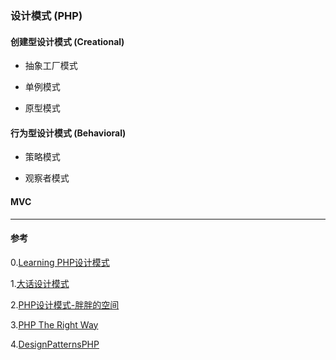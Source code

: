 ### 设计模式 (PHP)

#### 创建型设计模式 (Creational)

- 抽象工厂模式

- 单例模式

- 原型模式

#### 行为型设计模式 (Behavioral)

- 策略模式

- 观察者模式


#### MVC

---

#### 参考

0.[Learning PHP设计模式](https://book.douban.com/subject/25952240/)

1.[大话设计模式](http://www.imooc.com/learn/236)

2.[PHP设计模式-胖胖的空间](http://www.phppan.com/php-design-pattern/)

3.[PHP The Right Way](http://laravel-china.github.io/php-the-right-way/pages/Design-Patterns.html)

4.[DesignPatternsPHP](http://designpatternsphp.readthedocs.org/en/latest/)
